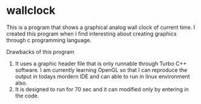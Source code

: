 # wallclock

This is a program that shows a graphical analog wall clock of current time. I created this program when I find interesting about creating graphics through c programming language.

Drawbacks of this program
1. It uses a graphic header file that is only runnable through Turbo C++ software. I am currently learning OpenGL so that I can reproduce the output in todays mordern IDE and can able to run in linux environment also.
2. It is designed to run for 70 sec and it can modified only by entering in the code.
